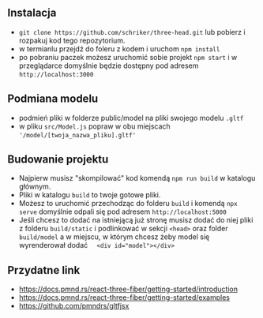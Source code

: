 ## Instalacja

* `git clone https://github.com/schriker/three-head.git` lub pobierz i rozpakuj kod tego repozytorium. 
* w termianlu przejdź do foleru z kodem i uruchom `npm install`
* po pobraniu paczek możesz uruchomić sobie projekt `npm start` i w przeglądarce domyślnie będzie dostępny pod adresem `http://localhost:3000`

## Podmiana modelu

* podmień pliki w folderze public/model na pliki swojego modelu `.gltf`
* w pliku `src/Model.js` popraw w obu miejscach `'/model/[twoja_nazwa_pliku].gltf'`

## Budowanie projektu
* Najpierw musisz "skompilować" kod komendą `npm run build` w katalogu głównym.
* Pliki w katalogu `build` to twoje gotowe pliki. 
* Możesz to uruchomić przechodząc do folderu `build` i komendą `npx serve` domyślnie odpali się pod adresem `http://localhost:5000 `
* Jeśli chcesz to dodać na istniejącą już stronę musisz dodać do niej pliki z folderu `build/static` i podlinkować w sekcji `<head>` oraz folder `build/model` a w miejscu, w którym chcesz żeby model się wyrenderował dodać `  <div id="model"></div>`

## Przydatne link
* https://docs.pmnd.rs/react-three-fiber/getting-started/introduction
* https://docs.pmnd.rs/react-three-fiber/getting-started/examples
* https://github.com/pmndrs/gltfjsx


